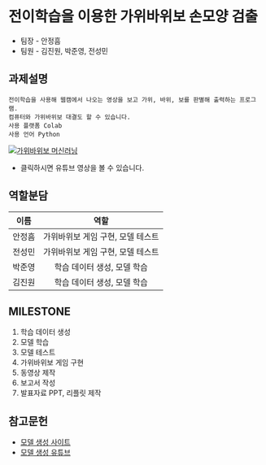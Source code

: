 # 전이학습을 이용한 가위바위보 손모양 검출
- 팀장 - 안정흠
- 팀원 - 김진원, 박준영, 전성민

## 과제설명
```
전이학습을 사용해 웹캠에서 나오는 영상을 보고 가위, 바위, 보를 판별해 출력하는 프로그램.
컴퓨터와 가위바위보 대결도 할 수 있습니다.
사용 플랫폼 Colab 
사용 언어 Python
```
[![가위바위보 머신러닝](http://img.youtube.com/vi/aM-anUHTIxM/0.jpg)](https://www.youtube.com/watch?v=aM-anUHTIxM) 
- 클릭하시면 유튜브 영상을 볼 수 있습니다.



## 역할분담
|이름|역할|
|:---:|:------:|
|안정흠|가위바위보 게임 구현, 모델 테스트|
|전성민|가위바위보 게임 구현, 모델 테스트|
|박준영|학습 데이터 생성, 모델 학습|
|김진원|학습 데이터 생성, 모델 학습|

## MILESTONE
1. 학습 데이터 생성
2. 모델 학습
3. 모델 테스트
4. 가위바위보 게임 구현
5. 동영상 제작
6. 보고서 작성
7. 발표자료 PPT, 리플릿 제작


## 참고문헌
- [모델 생성 사이트](https://teachablemachine.withgoogle.com)
- [모델 생성 유튜브](https://www.youtube.com/watch?v=URbWejtxK1Q)

